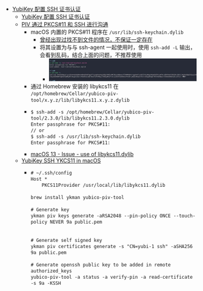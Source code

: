 - [YubiKey 配置 SSH 证书认证](https://wangye.org/posts/2021/04/configure-yubikey-for-ssh-authentication.html)
	- [YubiKey 配置 SSH 证书认证]( https://wangye.org/posts/2021/04/configure-yubikey-for-ssh-authentication.html)
	- [PIV  通过 PKCS#11 和 SSH 进行沟通](https://developers.yubico.com/PIV/Guides/SSH_with_PIV_and_PKCS11.html)
		- macOS 内置的 PKCS#11 程序在 `/usr/lib/ssh-keychain.dylib`
			- [曾经出现过找不到文件的情况，不保证一定存在](https://developer.apple.com/forums/thread/670307)
			- 将其设置为与与 ssh-agent 一起使用时，使用 `ssh-add -L` 输出，会看到乱码，结合上面的问题，不推荐使用
				- ![image.png](../assets/image_1673017486553_0.png)
		- 通过 Homebrew 安装的 libykcs11 在 `/opt/homebrew/Cellar/yubico-piv-tool/x.y.z/lib/libykcs11.x.y.z.dylib`
		- ```
		  $ ssh-add -s /opt/homebrew/Cellar/yubico-piv-tool/2.3.0/lib/libykcs11.2.3.0.dylib
		  Enter passphrase for PKCS#11:
		  // or
		  $ ssh-add -s /usr/lib/ssh-keychain.dylib
		  Enter passphrase for PKCS#11:
		  ```
		- [macOS 13 - Issue - use of libykcs11.dylib](https://github.com/Yubico/yubico-piv-tool/issues/387)
	- [YubiKey SSH YKCS11 in macOS](https://gist.github.com/marfillaster/22f44d53f4794c78c52ce745ab81ccdb)
		- ```
		  # ~/.ssh/config
		  Host *
		      PKCS11Provider /usr/local/lib/libykcs11.dylib
		  
		  brew install ykman yubico-piv-tool
		  
		  # Generate key
		  ykman piv keys generate -aRSA2048 --pin-policy ONCE --touch-policy NEVER 9a public.pem
		  
		  
		  # Generate self signed key
		  ykman piv certificates generate -s "CN=yubi-1 ssh" -aSHA256  9a public.pem
		  
		  # Generate openssh public key to be added in remote authorized_keys
		  yubico-piv-tool -a status -a verify-pin -a read-certificate -s 9a -KSSH
		  ```